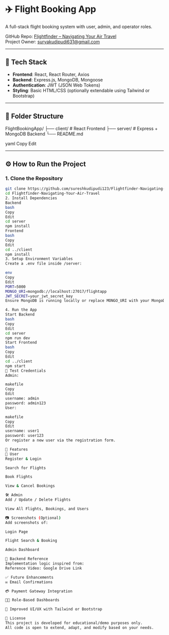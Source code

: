 # ✈️ Flight Booking App

A full-stack flight booking system with user, admin, and operator roles.

GitHub Repo: [Flightfinder – Navigating Your Air Travel](https://github.com/sureshkudipudi123/Flightfinder-Navigating-Your-Air-Travel)  
Project Owner: [suryakudipudi631@gmail.com](mailto:suryakudipudi631@gmail.com)

---

## 🧰 Tech Stack

- **Frontend**: React, React Router, Axios  
- **Backend**: Express.js, MongoDB, Mongoose  
- **Authentication**: JWT (JSON Web Tokens)  
- **Styling**: Basic HTML/CSS (optionally extendable using Tailwind or Bootstrap)

---

## 📁 Folder Structure

FlightBookingApp/
├── client/ # React Frontend
├── server/ # Express + MongoDB Backend
└── README.md

yaml
Copy
Edit

---

## ⚙️ How to Run the Project

### 1. Clone the Repository

```bash
git clone https://github.com/sureshkudipudi123/Flightfinder-Navigating-Your-Air-Travel
cd Flightfinder-Navigating-Your-Air-Travel
2. Install Dependencies
Backend
bash
Copy
Edit
cd server
npm install
Frontend
bash
Copy
Edit
cd ../client
npm install
3. Setup Environment Variables
Create a .env file inside /server:

env
Copy
Edit
PORT=5000
MONGO_URI=mongodb://localhost:27017/flightapp
JWT_SECRET=your_jwt_secret_key
Ensure MongoDB is running locally or replace MONGO_URI with your MongoDB Atlas URI.

4. Run the App
Start Backend
bash
Copy
Edit
cd server
npm run dev
Start Frontend
bash
Copy
Edit
cd ../client
npm start
🧪 Test Credentials
Admin:

makefile
Copy
Edit
username: admin
password: admin123
User:

makefile
Copy
Edit
username: user1
password: user123
Or register a new user via the registration form.

📌 Features
👤 User
Register & Login

Search for Flights

Book Flights

View & Cancel Bookings

🛠️ Admin
Add / Update / Delete Flights

View All Flights, Bookings, and Users

📷 Screenshots (Optional)
Add screenshots of:

Login Page

Flight Search & Booking

Admin Dashboard

📩 Backend Reference
Implementation logic inspired from:
Reference Video: Google Drive Link

✅ Future Enhancements
✉️ Email Confirmations

💳 Payment Gateway Integration

🧑‍💼 Role-Based Dashboards

🎨 Improved UI/UX with Tailwind or Bootstrap

📝 License
This project is developed for educational/demo purposes only.
All code is open to extend, adapt, and modify based on your needs.